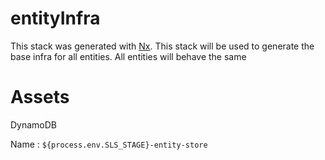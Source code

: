 # entityInfra

This stack was generated with [Nx](https://nx.dev).
This stack will be used to generate the base infra for all entities.
All entities will behave the same

# Assets

DynamoDB

Name : `${process.env.SLS_STAGE}-entity-store`
